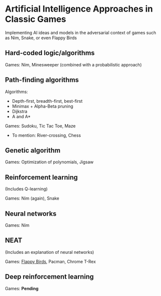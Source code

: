 # Artificial Intelligence Approaches in Classic Games
 Implementing AI ideas and models in the adversarial context of games such as
 Nim, Snake, or even Flappy Birds
 
 ## Hard-coded logic/algorithms
 Games: Nim, Minesweeper (combined with a probabilistic approach)
 
 ## Path-finding algorithms
 Algorithms:
 - Depth-first, breadth-first, best-first
 - Minimax + Alpha-Beta pruning
 - Dijkstra
 - A and A*
 
 Games: Sudoku, Tic Tac Toe, Maze
 - To mention: River-crossing, Chess
 
 ## Genetic algorithm
 Games: Optimization of polynomials, Jigsaw
 
 ## Reinforcement learning
 (Includes Q-learning)
 
 Games: Nim (again), Snake
 
 ## Neural networks
 Games: Nim
 
 ## NEAT
 (Includes an explanation of neural networks)
 
 Games: [Flappy Birds](https://github.com/KrisNguyen135/AI-Approaches/NEAT/Flappy),
 Pacman, Chrome T-Rex
 
 ## Deep reinforcement learning
 Games: **Pending**